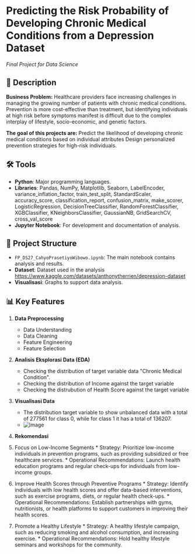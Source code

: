 # Predicting the Risk Probability of Developing Chronic Medical Conditions from a Depression Dataset
_Final Project for Data Science_

## 📜 Description 
**Business Problem:**
Healthcare providers face increasing challenges in managing the growing number of patients with chronic medical conditions. Prevention is more cost-effective than treatment, but identifying individuals at high risk before symptoms manifest is difficult due to the complex interplay of lifestyle, socio-economic, and genetic factors.

**The goal of this projects are:**
Predict the likelihood of developing chronic medical conditions based on individual attributes
Design personalized prevention strategies for high-risk individuals.  

## 🛠️ Tools  
- **Python**: Major programming languages.  
- **Libraries**: Pandas, NumPy, Matplotlib, Seaborn, LabelEncoder, variance_inflation_factor, train_test_split,
                 StandardScaler, accuracy_score, classification_report, confusion_matrix, make_scorer,
                 LogisticRegression, DecisionTreeClassifier, RandomForestClassifier, XGBClassifier, KNeighborsClassifier,
                 GaussianNB, GridSearchCV, cross_val_score  
- **Jupyter Notebook**: For development and documentation of analysis.  

## 📂 Project Structure 
- `FP_DS27_CahyoPrasetiyoWibowo.ipynb`: The main notebook contains analysis and results.  
- **Dataset**: Dataset used in the analysis https://www.kaggle.com/datasets/anthonytherrien/depression-dataset   
- **Visualisasi**: Graphs to support data analysis.  

## 📊 Key Features  
1. **Data Preprocessing**
   - Data Understanding
   - Data Cleaning
   - Feature Engineering
   - Feature Selection  

2. **Analisis Eksplorasi Data (EDA)**  
   - Checking the distribution of target variable data "Chronic Medical Condition".
   - Checking the distribution of Income against the target variable
   - Checking the distrubution of Health Score against the target variable

3. **Visualisasi Data**  
   - The distribution target variable to show  unbalanced data with a total of 277561 for class 0, while for class 1 it has a total of 136207.
   - ![image](https://github.com/user-attachments/assets/2448c35f-21b3-49ef-a744-c5e021676eb5)



4. **Rekomendasi**

  1. Focus on Low-Income Segments
    * Strategy:
      Prioritize low-income individuals in prevention programs, such as providing subsidized or free healthcare services.
    * Operational Recommendations:
      Launch health education programs and regular check-ups for individuals from low-income groups.
  2. Improve Health Scores through Preventive Programs
    * Strategy:
      Identify individuals with low health scores and offer data-based interventions, such as exercise programs, diets, or regular health check-ups.
    * Operational Recommendations:
      Establish partnerships with gyms, nutritionists, or health platforms to support customers in improving their health scores.
  3. Promote a Healthy Lifestyle
    * Strategy:
      A healthy lifestyle campaign, such as reducing smoking and alcohol consumption, and increasing exercise.
    * Operational Recommendations:
      Hold healthy lifestyle seminars and workshops for the community. 
